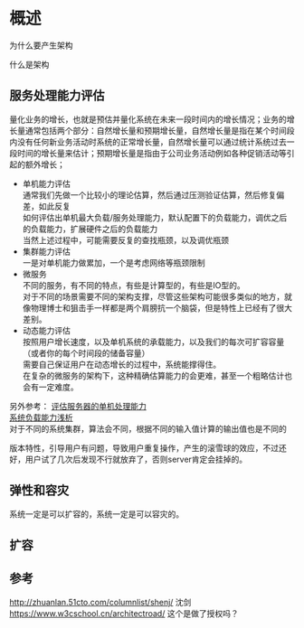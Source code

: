 # 概述

为什么要产生架构

什么是架构

## 服务处理能力评估

量化业务的增长，也就是预估并量化系统在未来一段时间内的增长情况；业务的增长量通常包括两个部分：自然增长量和预期增长量，自然增长量是指在某个时间段内没有任何新业务活动时系统的正常增长量，自然增长量可以通过统计系统过去一段时间的增长量来估计；预期增长量是指由于公司业务活动例如各种促销活动等引起的额外增长；

- 单机能力评估  
  通常我们先做一个比较小的理论估算，然后通过压测验证估算，然后修复偏差，如此反复  
  如何评估出单机最大负载/服务处理能力，默认配置下的负载能力，调优之后的负载能力，扩展硬件之后的负载能力  
  当然上述过程中，可能需要反复的查找瓶颈，以及调优瓶颈  
- 集群能力评估  
  一是对单机能力做累加，一个是考虑网络等瓶颈限制  
- 微服务  
  不同的服务，有不同的特点，有些是计算型的，有些是IO型的。  
  对于不同的场景需要不同的架构支撑，尽管这些架构可能很多类似的地方，就像物理博士和狙击手一样都是两个肩膀抗一个脑袋，但是特性上已经有了很大差别。  
- 动态能力评估  
  按照用户增长速度，以及单机系统的承载能力，以及我们的每次可扩容容量（或者你的每个时间段的储备容量）  
  需要自己保证用户在动态增长的过程中，系统能撑得住。  
  在复杂的微服务的架构下，这种精确估算能力的会更难，甚至一个粗略估计也会有一定难度。  

另外参考：
[评估服务器的单机处理能力](https://cloud.tencent.com/developer/article/1176862)  
[系统负载能力浅析](https://blog.csdn.net/u013063153/article/details/53728904)  
对于不同的系统集群，算法会不同，根据不同的输入值计算的输出值也是不同的  

  版本特性，引导用户有问题，导致用户重复操作，产生的滚雪球的效应，不过还好，用户试了几次后发现不行就放弃了，否则server肯定会挂掉的。

## 弹性和容灾

  系统一定是可以扩容的，系统一定是可以容灾的。

## 扩容

## 参考

http://zhuanlan.51cto.com/columnlist/shenj/ 沈剑
https://www.w3cschool.cn/architectroad/ 这个是做了授权吗？
